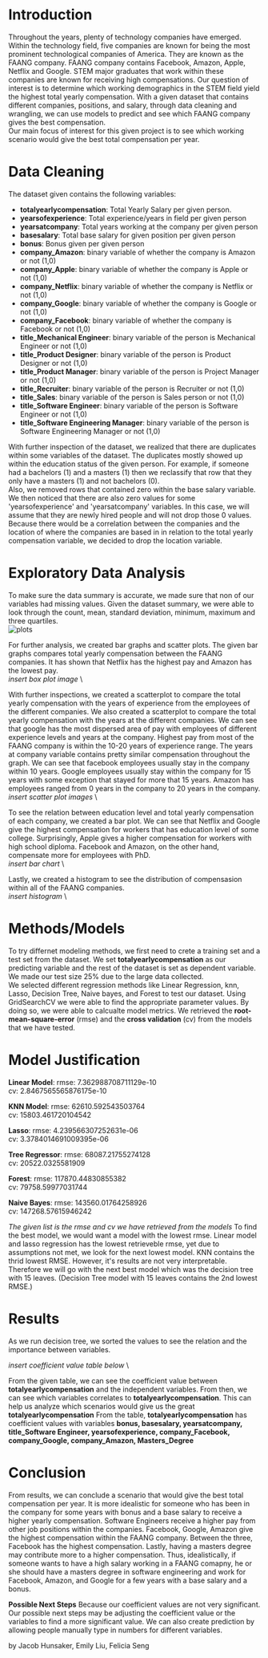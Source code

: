# Introduction

Throughout the years, plenty of technology companies have emerged. Within the technology field, five companies are known for being the most prominent technological companies of America. They are known as the FAANG company. FAANG company contains Facebook, Amazon, Apple, Netflix and Google. STEM major graduates that work within these companies are known for receiving high compensations. Our question of interest is to determine which working demographics in the STEM field yield the highest total yearly compensation.
With a given dataset that contains different companies, positions, and salary, through data cleaning and wrangling, we can use models to predict and see which FAANG company gives the best compensation. \
Our main focus of interest for this given project is to see which working scenario would give the best total compensation per year.

# Data Cleaning

The dataset given contains the following variables:
* **totalyearlycompensation**: Total Yearly Salary per given person.
* **yearsofexperience**: Total experience/years in field per given person
* **yearsatcompany**: Total years working at the company per given person
* **basesalary**: Total base salary for given position per given person
* **bonus**: Bonus given per given person
* **company_Amazon**: binary variable of whether the company is Amazon or not (1,0)
* **company_Apple**: binary variable of whether the company is Apple or not (1,0)
* **company_Netflix**: binary variable of whether the company is Netflix or not (1,0)
* **company_Google**: binary variable of whether the company is Google or not (1,0)
* **company_Facebook**: binary variable of whether the company is Facebook or not (1,0)
* **title_Mechanical Engineer**: binary variable of the person is Mechanical Engineer or not (1,0)
* **title_Product Designer**: binary variable of the person is Product Designer or not (1,0)
* **title_Product Manager**: binary variable of the person is Project Manager or not (1,0)
* **title_Recruiter**: binary variable of the person is Recruiter or not (1,0)
* **title_Sales**: binary variable of the person is Sales person or not (1,0)
* **title_Software Engineer**: binary variable of the person is Software Engineer or not (1,0)
* **title_Software Engineering Manager**: binary variable of the person is Software Engineering Manager or not (1,0)


With further inspection of the dataset, we realized that there are duplicates within some variables of the dataset. The duplicates mostly showed up within the education status of the given person. For example, if someone had a bachelors (1) and a masters (1) then we reclassify that row that they only have a masters (1) and not bachelors (0).\
Also, we removed rows that contained zero within the base salary variable. We then noticed that there are also zero values for some 'yearsofexperience' and 'yearsatcompany' variables. In this case, we will assume that they are newly hired people and will not drop those 0 values. Because there would be a correlation between the companies and the location of where the companies are based in in relation to the total yearly compensation variable, we decided to drop the location variable.


# Exploratory Data Analysis
To make sure the data summary is accurate, we made sure that non of our variables had missing values. Given the dataset summary, we were able to look through the count, mean, standard deviation, minimum, maximum and three quartiles. \
![plots](426_final/figures/1.png)

For further analysis, we created bar graphs and scatter plots. The given bar graphs compares total yearly compensation between the FAANG companies. It has shown that Netflix has the highest pay and Amazon has the lowest pay.\
*insert box plot image* \

With further inspections, we created a scatterplot to compare the total yearly compensation with the years of experience from the employees of the different companies. We also created a scatterplot to compare the total yearly compensation with the years at the different companies.
We can see that google has the most dispersed area of pay with employees of different experience levels and years at the company. Highest pay from most of the FAANG company is within the 10-20 years of experience range. The years at company variable contains pretty similar compensation throughout the graph. We can see that facebook employees usually stay in the company within 10 years. Google employees usually stay within the company for 15 years with some exception that stayed for more that 15 years. Amazon has employees ranged from 0 years in the company to 20 years in the company.\
*insert scatter plot images* \

To see the relation between education level and total yearly compensation of each company, we created a bar plot. We can see that Netflix and Google give the highest compensation for workers that has education level of some college. Surprisingly, Apple gives a higher compensation for workers with high school diploma. Facebook and Amazon, on the other hand, compensate more for employees with PhD. \
*insert bar chart* \

Lastly, we created a histogram to see the distribution of compensasion within all of the FAANG companies. \
*insert histogram* \


# Methods/Models
To try differnet modeling methods, we first need to crete a training set and a test set from the dataset. We set **totalyearlycompensation** as our predicting variable and the rest of the dataset is set as dependent variable. We made our test size 25% due to the large data collected. \
We selected different regression methods like Linear Regression, knn, Lasso, Decision Tree, Naive bayes, and Forest to test our dataset. Using GridSearchCV we were able to find the appropriate parameter values. By doing so, we were able to calcualte model metrics. We retrieved the **root-mean-square-error** (rmse) and the **cross validation** (cv) from the models that we have tested. 

# Model Justification
**Linear Model**:
rmse:  7.362988708711129e-10 \
cv:  2.8467565565876175e-10 
 
**KNN Model**:
rmse:  62610.592543503764 \
cv:  15803.461720104542 
 
**Lasso**:
rmse:  4.239566307252631e-06 \
cv:  3.3784014691009395e-06 
 
**Tree Regressor**:
rmse:  68087.21755274128 \
cv:  20522.0325581909 
 
**Forest**:
rmse:  117870.44830855382 \
cv:  79758.59977031744 
 
**Naive Bayes**: 
rmse:  143560.01764258926 \
cv:  147268.57615946242 

*The given list is the rmse and cv we have retrieved from the models*
To find the best model, we would want a model with the lowest rmse. Linear model and lasso regression has the lowest retrieveble rmse, yet due to assumptions not met, we look for the next lowest model. KNN contains the thrid lowest RMSE. However, it's results are not very interpretable. Therefore we will go with the next best model which was the decision tree with 15 leaves. (Decision Tree model with 15 leaves contains the 2nd lowest RMSE.)

# Results
As we run decision tree, we sorted the values to see the relation and the importance between variables. 

*insert coefficient value table below* \

From the given table, we can see the coefficient value between **totalyearlycompensation** and the independent variables. From then, we can see which variables correlates to **totalyearlycompensation**. This can help us analyze which scenarios would give us the great **totalyearlycompensation**
From the table, **totalyearlycompensation** has coefficient values with variables **bonus, basesalary, yearsatcompany, title_Software Engineer, yearsofexperience, company_Facebook, company_Google, company_Amazon, Masters_Degree**

# Conclusion
From results, we can conclude a scenario that would give the best total compensation per year. It is more idealistic for someone who has been in the company for some years with bonus and a base salary to receive a higher yearly compensation. Software Engineers receive a higher pay from other job positions within the companies. Facebook, Google, Amazon give the highest compensation within the FAANG company. Between the three, Facebook has the highest compensation. Lastly, having a masters degree may contribute more to a higher compensation. 
Thus, idealistically, if someone wants to have a high salary working in a FAANG comapny, he or she should have a masters degree in software engineering and work for Facebook, Amazon, and Google for a few years with a base salary and a bonus.

**Possible Next Steps**
Because our coefficient values are not very significant. Our possible next steps may be adjusting the coefficient value or the variables to find a more significant value. We can also create prediction by allowing people manually type in numbers for different variables.

by Jacob Hunsaker, Emily Liu, Felicia Seng
